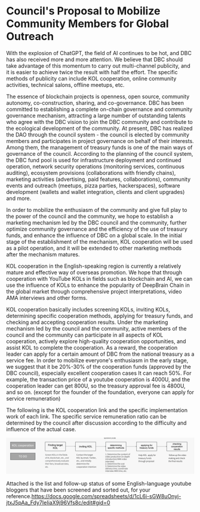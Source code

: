 # Council's Proposal to Mobilize Community Members for Global Outreach

With the explosion of ChatGPT, the field of AI continues to be hot, and DBC has also received more and more attention. We believe that DBC should take advantage of this momentum to carry out multi-channel publicity, and it is easier to achieve twice the result with half the effort. The specific methods of publicity can include KOL cooperation, online community activities, technical salons, offline meetups, etc.

The essence of blockchain projects is openness, open source, community autonomy, co-construction, sharing, and co-governance. DBC has been committed to establishing a complete on-chain governance and community governance mechanism, attracting a large number of outstanding talents who agree with the DBC vision to join the DBC community and contribute to the ecological development of the community. At present, DBC has realized the DAO through the council system - the council is elected by community members and participates in project governance on behalf of their interests. Among them, the management of treasury funds is one of the main ways of governance of the council. According to the planning of the council system, the DBC fund pool is used for infrastructure deployment and continued operation, network security operations (monitoring services, continuous auditing), ecosystem provisions (collaborations with friendly chains), marketing activities (advertising, paid features, collaborations), community events and outreach (meetups, pizza parties, hackerspaces), software development (wallets and wallet integration, clients and client upgrades) and more.

In order to mobilize the enthusiasm of the community and give full play to the power of the council and the community, we hope to establish a marketing mechanism led by the DBC council and the community, further optimize community governance and the efficiency of the use of treasury funds, and enhance the influence of DBC on a global scale. In the initial stage of the establishment of the mechanism, KOL cooperation will be used as a pilot operation, and it will be extended to other marketing methods after the mechanism matures.

KOL cooperation in the English-speaking region is currently a relatively mature and effective way of overseas promotion. We hope that through cooperation with YouTube KOLs in fields such as blockchain and AI, we can use the influence of KOLs to enhance the popularity of DeepBrain Chain in the global market through comprehensive project interpretations, video AMA interviews and other forms.

KOL cooperation basically includes screening KOLs, inviting KOLs, determining specific cooperation methods, applying for treasury funds, and checking and accepting cooperation results. Under the marketing mechanism led by the council and the community, active members of the council and the community can participate in all aspects of KOL cooperation, actively explore high-quality cooperation opportunities, and assist KOL to complete the cooperation. As a reward, the cooperation leader can apply for a certain amount of DBC from the national treasury as a service fee. In order to mobilize everyone's enthusiasm in the early stage, we suggest that it be 20%-30% of the cooperation funds (approved by the DBC council), especially excellent cooperation cases It can reach 50%. For example, the transaction price of a youtube cooperation is 4000U, and the cooperation leader can get 800U, so the treasury approval fee is 4800U, and so on. (except for the founder of the foundation, everyone can apply for service remuneration)

The following is the KOL cooperation link and the specific implementation work of each link. The specific service remuneration ratio can be determined by the council after discussion according to the difficulty and influence of the actual case. 

![](./assets/council-outreach-proposal.assets/2.png)

Attached is the list and follow-up status of some English-language youtube bloggers that have been screened and sorted out, for your reference.https://docs.google.com/spreadsheets/d/1cL6i-sGW8uOnyj-jtxJ5pAa_Fdy7IeIiaX9j96Vfs8c/edit#gid=0

